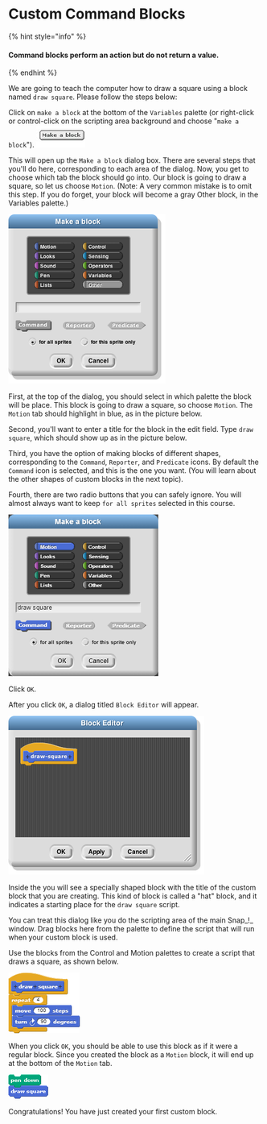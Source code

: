 # Custom Command Blocks

{% hint style="info" %}
#### Command blocks perform an action but do not return a value.
{% endhint %}

We are going to teach the computer how to draw a square using a block named `draw square`. Please follow the steps below:

Click on `make a block` at the bottom of the `Variables` palette \(or right-click or control-click on the scripting area background and choose "`make a block`"\). ![](../.gitbook/assets/image%20%28107%29.png) 

This will open up the `Make a block` dialog box. There are several steps that you'll do here, corresponding to each area of the dialog. Now, you get to choose which tab the block should go into. Our block is going to draw a square, so let us choose `Motion`. \(Note: A very common mistake is to omit this step. If you do forget, your block will become a gray Other block, in the Variables palette.\)

![](../.gitbook/assets/image%20%2883%29.png)

First, at the top of the dialog, you should select in which palette the block will be place. This block is going to draw a square, so choose `Motion`. The `Motion` tab should highlight in blue, as in the picture below.

Second, you'll want to enter a title for the block in the edit field. Type `draw square`, which should show up as in the picture below.

Third, you have the option of making blocks of different shapes, corresponding to the `Command`, `Reporter`, and `Predicate` icons. By default the `Command` icon is selected, and this is the one you want. \(You will learn about the other shapes of custom blocks in the next topic\).

Fourth, there are two radio buttons that you can safely ignore. You will almost always want to keep `for all sprites` selected in this course.

![](../.gitbook/assets/image%20%2813%29.png)

Click `OK`.

After you click `OK`, a dialog titled `Block Editor` will appear.

![](../.gitbook/assets/image%20%28115%29.png)

Inside the you will see a specially shaped block with the title of the custom block that you are creating. This kind of block is called a "hat" block, and it indicates a starting place for the `draw square` script.

You can treat this dialog like you do the scripting area of the main Snap_!_ window. Drag blocks here from the palette to define the script that will run when your custom block is used.

Use the blocks from the Control and Motion palettes to create a script that draws a square, as shown below.

![](../.gitbook/assets/image%20%28167%29.png)

When you click `OK`, you should be able to use this block as if it were a regular block. Since you created the block as a `Motion` block, it will end up at the bottom of the `Motion` tab.

![](../.gitbook/assets/image%20%28119%29.png)

Congratulations! You have just created your first custom block.

